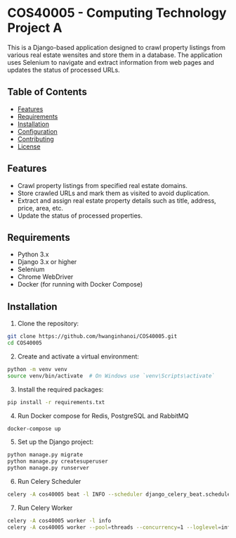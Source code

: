 # COS40005 - Computing Technology Project A

This is a Django-based application designed to crawl property listings from various real estate wensites and store them in a database. The application uses Selenium to navigate and extract information from web pages and updates the status of processed URLs.

## Table of Contents

- [Features](#features)
- [Requirements](#requirements)
- [Installation](#installation)
- [Configuration](#configuration)
- [Contributing](#contributing)
- [License](#license)

## Features

- Crawl property listings from specified real estate domains.
- Store crawled URLs and mark them as visited to avoid duplication.
- Extract and assign real estate property details such as title, address, price, area, etc.
- Update the status of processed properties.

## Requirements

- Python 3.x
- Django 3.x or higher
- Selenium
- Chrome WebDriver
- Docker (for running with Docker Compose)

## Installation

1. Clone the repository:

```bash
git clone https://github.com/hwanginhanoi/COS40005.git
cd COS40005
```

2. Create and activate a virtual environment:
```bash
python -m venv venv
source venv/bin/activate  # On Windows use `venv\Scripts\activate`
```

3.	Install the required packages:
```bash
pip install -r requirements.txt
```

4. Run Docker compose for Redis, PostgreSQL and RabbitMQ
```bash
docker-compose up
```

5. Set up the Django project:
```bash
python manage.py migrate
python manage.py createsuperuser
python manage.py runserver
```

6. Run Celery Scheduler
```Bash
celery -A cos40005 beat -l INFO --scheduler django_celery_beat.schedulers:DatabaseScheduler
```

7. Run Celery Worker
```Bash
celery -A cos40005 worker -l info
celery -A cos40005 worker --pool=threads --concurrency=1 --loglevel=info
```